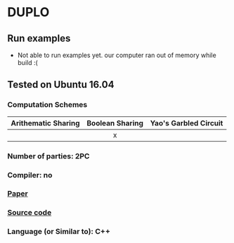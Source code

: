 # DUPLO

## Run examples

- Not able to run examples yet. our computer ran out of memory while build :(

## Tested on Ubuntu 16.04

### Computation Schemes

| Arithematic Sharing | Boolean Sharing |  Yao's Garbled Circuit |
| :-----------------: | :-------------: | :--------------------: |
|                     |        x        |                        |

### Number of parties: 2PC

### Compiler: no

### [Paper](https://eprint.iacr.org/2017/344.pdf)

### [Source code](https://github.com/AarhusCrypto/DUPLO)

### Language (or Similar to): C++
